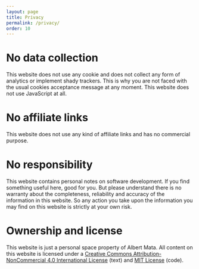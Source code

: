 ```yaml
---
layout: page
title: Privacy
permalink: /privacy/
order: 10
---
```


# No data collection

This website does not use any cookie and does not collect any form of analytics or implement shady trackers. This is why you are not faced with the usual cookies acceptance message at any moment. This website does not use JavaScript at all.

# No affiliate links

This website does not use any kind of affiliate links and has no commercial purpose.

# No responsibility

This website contains personal notes on software development. If you find something useful here, good for you. But please understand there is no warranty about the completeness, reliability and accuracy of the information in this website. So any action you take upon the information you may find on this website is strictly at your own risk.

# Ownership and license

This website is just a personal space property of Albert Mata. All content on this website is licensed under a <a rel="license" href="http://creativecommons.org/licenses/by-nc/4.0/">Creative Commons Attribution-NonCommercial 4.0 International License</a> (text) and <a rel="license" href="https://opensource.org/licenses/MIT">MIT License</a> (code).
